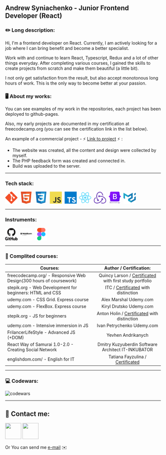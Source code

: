 ## Andrew Syniachenko - Junior Frontend Developer (React)


### ✏️ Long description:

Hi, I'm a frontend developer on React. Currently, I am actively looking for a job where I can bring benefit and become a better specialist.

Work with and continue to learn React, Typescript, Redux and a lot of other things everyday.
After completing various courses, I gained the skills to create projects from scratch and make them beautiful (a little bit).

I not only get satisfaction from the result, but also accept monotonous long hours of work. This is the only way to become better at your passion.

### 🖥️ About my works:

You can see examples of my work in the repositories, each project has been deployed to github-pages.

Also, my early projects are documented in my certification at freecodecamp.org (you can see the certification link in the list below).

An example of a commercial project - ⚡ [Link to project](https://teplapidloga-e.com.ua) ⚡ :

* The website was created, all the content and design were collected by myself.
* The PHP feedback form was created and connected in.
* Build was uploaded to the server.

---

### Tech stack:

<div>
  <img src="https://github.com/devicons/devicon/blob/master/icons/git/git-original.svg" title="git" alt="git" width="40" height="40"/>&nbsp
  <img src="https://github.com/devicons/devicon/blob/master/icons/html5/html5-original.svg" title="html5" alt="html5" width="40" height="40"/>&nbsp
  <img src="https://github.com/devicons/devicon/blob/master/icons/css3/css3-original.svg" title="css" alt="css" width="40" height="40"/>&nbsp
  <img src="https://github.com/devicons/devicon/blob/master/icons/javascript/javascript-original.svg" title="javascript" alt="javascript" width="40" height="40"/>&nbsp
  <img src="https://github.com/devicons/devicon/blob/master/icons/typescript/typescript-original.svg" title="typescript" alt="typescript" width="40" height="40"/>&nbsp
  <img src="https://github.com/devicons/devicon/blob/master/icons/react/react-original.svg" title="reactjs" alt="reactjs" width="40" height="40"/>&nbsp
  <img src="https://github.com/devicons/devicon/blob/master/icons/redux/redux-original.svg" title="redux" alt="redux" width="40" height="40"/>&nbsp
  <img src="https://github.com/devicons/devicon/blob/master/icons/bootstrap/bootstrap-original-wordmark.svg" title="bootstrap" alt="bootstrap" width="40" height="40"/>&nbsp
  <img src="https://github.com/devicons/devicon/blob/master/icons/materialui/materialui-original.svg" title="materialui" alt="materialui" width="40" height="40"/>&nbsp
</div>

---

### Instruments:

<div>
  <img src="https://github.com/devicons/devicon/blob/master/icons/github/github-original-wordmark.svg" title="github" alt="github" width="40" height="40"/>&nbsp;
  <img src="https://github.com/devicons/devicon/blob/master/icons/webstorm/webstorm-original-wordmark.svg" title="webstorm" alt="webstorm" width="40" height="40"/>&nbsp;
  <img src="https://github.com/devicons/devicon/blob/master/icons/figma/figma-original.svg" title="figma" alt="figma" width="40" height="40"/>&nbsp;
</div>

---

### 🧠 Complited courses:

| Courses:                                                                            | Author / Certification:                            |
| ------------------------------------------------------------------------------------| :------------------------------------------------: |
| freecodecamp.org/ - Responsive Web Design(300 hours of coursework)                  | Quincy Larson / [Certificated](https://freecodecamp.org/certification/localband/responsive-web-design) with first study portfolio                                        |
| stepik.org - Web Development for beginners: HTML and CSS                            | ITC / [Certificated](https://stepik.org/certificate/34f8a0210a003ac66183d0a5d7e23bc7ec74ec32.pdf?) with distinction                                            |
| udemy.com - CSS Grid. Express course                                                | Alex Marshal Udemy.com                             |
| udemy.com - FlexBox. Express course                                                 | Kiryl Drutsko Udemy.com                            |
| stepik.org - JS for beginners                                                       | Anton Holin / [Certificated](https://stepik.org/certificate/e5d324ee7a2b8634bf50237b84f3d52c1a46408c.pdf?) with distinction                                            |
| udemy.com - Intensive immersion in JS                                               | Ivan Petrychenko Udemy.com                         |
| FrilancerLifeStyle - Advanced JS (+DOM)                                             | Yevhen Andrikanych |
| React Way of Samurai 1.0-2.0 - Creating Social Network                              | Dmitry Kuzyuberdin Software Architect IT-INKUBATOR |
| englishdom.com/ - English for IT                                                    | Tatiana Fayzulina / [Certificated](https://www.englishdom.com/ua/cn/#0e607136)|
                                                                                               

---

### 💻 Codewars:

![codewars](https://www.codewars.com/users/localBox0/badges/large)

---

## 🤝 Contact me:

<p align="left"> <a href="https://github.com/localband" target="_blank" rel="noreferrer"><img src="https://raw.githubusercontent.com/danielcranney/readme-generator/main/public/icons/socials/github.svg" width="52" height="52" /></a> <a href="https://linkedin.com/in/andrew-syniachenko/" target="_blank" rel="noreferrer"><img src="https://raw.githubusercontent.com/danielcranney/readme-generator/main/public/icons/socials/linkedin.svg" width="52" height="52" /></a></p>

Or You can send me [e-mail](mailto:agvrideteam@gmail.com) ✉️

